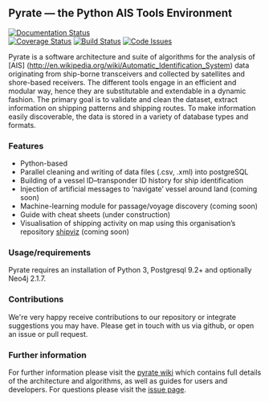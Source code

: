 ## Pyrate &mdash; the Python AIS Tools Environment

[![Documentation Status](https://readthedocs.org/projects/pyrate-ship/badge/?version=latest)](http://pyrate-ship.readthedocs.io/en/latest/?badge=latest)            
[![Coverage Status](https://coveralls.io/repos/github/willu47/pyrate/badge.svg?branch=test_db)](https://coveralls.io/github/willu47/pyrate?branch=test_db)
[![Build Status](https://travis-ci.org/willu47/pyrate.svg?branch=master)](https://travis-ci.org/willu47/pyrate)
[![Code Issues](https://www.quantifiedcode.com/api/v1/project/47c974bd83ed47ce88dac312464ab3b0/badge.svg)](https://www.quantifiedcode.com/app/project/47c974bd83ed47ce88dac312464ab3b0)

Pyrate is a software architecture and suite of algorithms for the analysis of [AIS] (http://en.wikipedia.org/wiki/Automatic_Identification_System) data originating from ship-borne transceivers and collected by satellites and shore-based receivers. The different tools engage in an efficient and modular way, hence they are substitutable and extendable in a dynamic fashion. The primary goal is to validate and clean the dataset, extract information on shipping patterns and shipping routes. To make information easily discoverable, the data is stored in a variety of database types and formats.

### Features

* Python-based
* Parallel cleaning and writing of data files (.csv, .xml) into postgreSQL
* Building of a vessel ID&ndash;transponder ID history for ship identification
* Injection of artificial messages to ‘navigate’ vessel around land (coming soon)
* Machine-learning module for passage/voyage discovery (coming soon)
* Guide with cheat sheets (under construction)
* Visualisation of shipping activity on map using this organisation’s repository [shipviz](https://github.com/UCL-ShippingGroup/shipviz) (coming soon)

### Usage/requirements

Pyrate requires an installation of Python 3, Postgresql 9.2+  and optionally Neo4j 2.1.7.

### Contributions

We're very happy receive contributions to our repository or integrate suggestions you may have. Please get in touch with us via github, or open an issue or pull request.

### Further information

For further information please visit the [pyrate wiki](https://github.com/UCL-ShippingGroup/pyrate/wiki) which contains full details of the architecture and algorithms, as well as guides for users and developers.
For questions please visit the [issue page](https://github.com/UCL-ShippingGroup/pyrate/issues).
